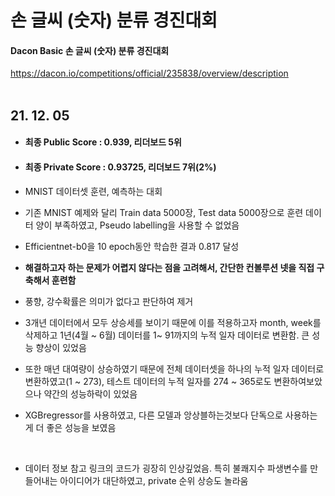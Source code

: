 # 손 글씨 (숫자) 분류 경진대회
#### Dacon Basic 손 글씨 (숫자) 분류 경진대회
<https://dacon.io/competitions/official/235838/overview/description>
</br>
</br>

## 21. 12. 05

* #### 최종 Public Score : 0.939, 리더보드 5위

* #### 최종 Private Score : 0.93725, 리더보드 7위(2%)

  

* MNIST 데이터셋 훈련, 예측하는 대회

* 기존 MNIST 예제와 달리 Train data 5000장, Test data 5000장으로 훈련 데이터 양이 부족하였고, Pseudo labelling을 사용할 수 없었음

* Efficientnet-b0을 10 epoch동안 학습한 결과 0.817 달성

* **해결하고자 하는 문제가 어렵지 않다는 점을 고려해서, 간단한 컨볼루션 넷을 직접 구축해서 훈련함**

* 풍향, 강수확률은 의미가 없다고 판단하여 제거

* 3개년 데이터에서 모두 상승세를 보이기 때문에 이를 적용하고자 month, week를 삭제하고 1년(4월 ~ 6월) 데이터를 1~ 91까지의 누적 일자 데이터로 변환함. 큰 성능 향상이 있었음

* 또한 매년 대여량이 상승하였기 때문에 전체 데이터셋을 하나의 누적 일자 데이터로 변환하였고(1 ~ 273), 테스트 데이터의 누적 일자를 274 ~ 365로도 변환하여보았으나 약간의 성능하락이 있었음

* XGBregressor를 사용하였고, 다른 모델과 앙상블하는것보다 단독으로 사용하는게 더 좋은 성능을 보였음

</br>

  

* 데이터 정보 참고 링크의 코드가 굉장히 인상깊었음. 특히 불쾌지수 파생변수를 만들어내는 아이디어가 대단하였고, private 순위 상승도 놀라움

